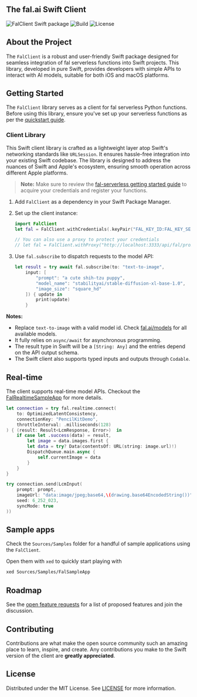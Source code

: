 ## The fal.ai Swift Client

![FalClient Swift package](https://img.shields.io/badge/swift-package-brightgreen)
![Build](https://img.shields.io/badge/build-passing-brightgreen)
![License](https://img.shields.io/badge/license-MIT-blue)

## About the Project

The `FalClient` is a robust and user-friendly Swift package designed for seamless integration of fal serverless functions into Swift projects. This library, developed in pure Swift, provides developers with simple APIs to interact with AI models, suitable for both iOS and macOS platforms.

## Getting Started

The `FalClient` library serves as a client for fal serverless Python functions. Before using this library, ensure you've set up your serverless functions as per the [quickstart guide](https://fal.ai/docs).

### Client Library

This Swift client library is crafted as a lightweight layer atop Swift's networking standards like `URLSession`. It ensures hassle-free integration into your existing Swift codebase. The library is designed to address the nuances of Swift and Apple's ecosystem, ensuring smooth operation across different Apple platforms.

> **Note:**
> Make sure to review the [fal-serverless getting started guide](https://fal.ai/docs) to acquire your credentials and register your functions.

1. Add `FalClient` as a dependency in your Swift Package Manager.

2. Set up the client instance:
   ```swift
   import FalClient
   let fal = FalClient.withCredentials(.keyPair("FAL_KEY_ID:FAL_KEY_SECRET"))

   // You can also use a proxy to protect your credentials
   // let fal = FalClient.withProxy("http://localhost:3333/api/fal/proxy")
   ```

3. Use `fal.subscribe` to dispatch requests to the model API:
   ```swift
   let result = try await fal.subscribe(to: "text-to-image",
       input: [
           "prompt": "a cute shih-tzu puppy",
           "model_name": "stabilityai/stable-diffusion-xl-base-1.0",
           "image_size": "square_hd"
       ]) { update in
           print(update)
       }
   ```

**Notes:**

- Replace `text-to-image` with a valid model id. Check [fal.ai/models](https://fal.ai/models) for all available models.
- It fully relies on `async/await` for asynchronous programming.
- The result type in Swift will be a `[String: Any]` and the entries depend on the API output schema.
- The Swift client also supports typed inputs and outputs through `Codable`.

## Real-time 

The client supports real-time model APIs. Checkout the [FalRealtimeSampleApp](./Sources/Samples/FalRealtimeSampleApp/) for more details.

```swift
let connection = try fal.realtime.connect(
    to: OptimizedLatentConsistency,
    connectionKey: "PencilKitDemo",
    throttleInterval: .milliseconds(128)
) { (result: Result<LcmResponse, Error>)  in
    if case let .success(data) = result,
        let image = data.images.first {
        let data = try? Data(contentsOf: URL(string: image.url)!)
        DispatchQueue.main.async {
            self.currentImage = data
        }
    }
}

try connection.send(LcmInput(
    prompt: prompt,
    imageUrl: "data:image/jpeg;base64,\(drawing.base64EncodedString())",
    seed: 6_252_023,
    syncMode: true
))
```

## Sample apps

Check the `Sources/Samples` folder for a handful of sample applications using the `FalClient`.

Open them with `xed` to quickly start playing with 

```bash
xed Sources/Samples/FalSampleApp
```

## Roadmap

See the [open feature requests](https://github.com/fal-ai/serverless-client-swift/labels/enhancement) for a list of proposed features and join the discussion.

## Contributing

Contributions are what make the open source community such an amazing place to learn, inspire, and create. Any contributions you make to the Swift version of the client are **greatly appreciated**.

## License

Distributed under the MIT License. See [LICENSE](https://github.com/fal-ai/serverless-client-swift/blob/main/LICENSE) for more information.
